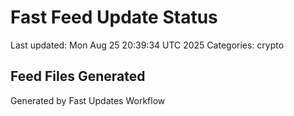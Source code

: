 # Fast Feed Update Status
Last updated: Mon Aug 25 20:39:34 UTC 2025
Categories: crypto

## Feed Files Generated

Generated by Fast Updates Workflow
